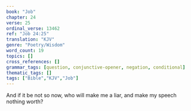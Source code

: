 ```yaml
---
book: "Job"
chapter: 24
verse: 25
ordinal_verse: 13462
ref: "Job 24:25"
translation: "KJV"
genre: "Poetry/Wisdom"
word_count: 19
topics: []
cross_references: []
grammar_tags: [question, conjunctive-opener, negation, conditional]
thematic_tags: []
tags: ["Bible","KJV","Job"]
---
```

And if it be not so now, who will make me a liar, and make my speech nothing worth?
